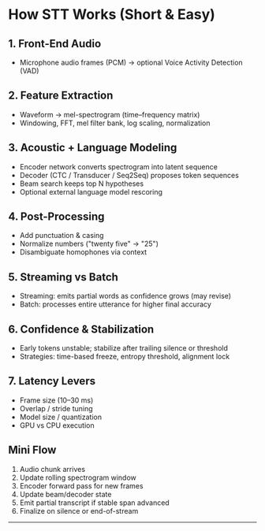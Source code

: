 # How STT Works (Short & Easy)

## 1. Front-End Audio
- Microphone audio frames (PCM) → optional Voice Activity Detection (VAD)

## 2. Feature Extraction
- Waveform → mel-spectrogram (time–frequency matrix)
- Windowing, FFT, mel filter bank, log scaling, normalization

## 3. Acoustic + Language Modeling
- Encoder network converts spectrogram into latent sequence
- Decoder (CTC / Transducer / Seq2Seq) proposes token sequences
- Beam search keeps top N hypotheses
- Optional external language model rescoring

## 4. Post-Processing
- Add punctuation & casing
- Normalize numbers ("twenty five" → "25")
- Disambiguate homophones via context

## 5. Streaming vs Batch
- Streaming: emits partial words as confidence grows (may revise)
- Batch: processes entire utterance for higher final accuracy

## 6. Confidence & Stabilization
- Early tokens unstable; stabilize after trailing silence or threshold
- Strategies: time-based freeze, entropy threshold, alignment lock

## 7. Latency Levers
- Frame size (10–30 ms)
- Overlap / stride tuning
- Model size / quantization
- GPU vs CPU execution

## Mini Flow
1. Audio chunk arrives
2. Update rolling spectrogram window
3. Encoder forward pass for new frames
4. Update beam/decoder state
5. Emit partial transcript if stable span advanced
6. Finalize on silence or end-of-stream

---